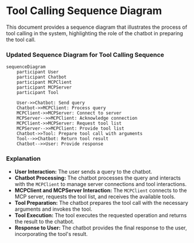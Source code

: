 # Tool Calling Sequence Diagram

This document provides a sequence diagram that illustrates the process of tool calling in the system, highlighting the role of the chatbot in preparing the tool call.

### Updated Sequence Diagram for Tool Calling Sequence

```mermaid
sequenceDiagram
    participant User
    participant Chatbot
    participant MCPClient
    participant MCPServer
    participant Tool

    User->>Chatbot: Send query
    Chatbot->>MCPClient: Process query
    MCPClient->>MCPServer: Connect to server
    MCPServer-->>MCPClient: Acknowledge connection
    MCPClient->>MCPServer: Request tool list
    MCPServer-->>MCPClient: Provide tool list
    Chatbot->>Tool: Prepare tool call with arguments
    Tool-->>Chatbot: Return tool result
    Chatbot-->>User: Provide response
```

### Explanation

- **User Interaction:** The user sends a query to the chatbot.
- **Chatbot Processing:** The chatbot processes the query and interacts with the `MCPClient` to manage server connections and tool interactions.
- **MCPClient and MCPServer Interaction:** The `MCPClient` connects to the MCP server, requests the tool list, and receives the available tools.
- **Tool Preparation:** The chatbot prepares the tool call with the necessary arguments and invokes the tool.
- **Tool Execution:** The tool executes the requested operation and returns the result to the chatbot.
- **Response to User:** The chatbot provides the final response to the user, incorporating the tool's result.
